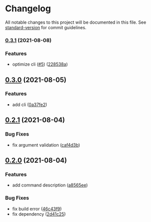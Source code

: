 # Changelog

All notable changes to this project will be documented in this file. See [standard-version](https://github.com/conventional-changelog/standard-version) for commit guidelines.

### [0.3.1](https://github.com/h-a-n-a/pero/compare/v0.3.0...v0.3.1) (2021-08-08)


### Features

* optimize cli ([#5](https://github.com/h-a-n-a/pero/issues/5)) ([228538a](https://github.com/h-a-n-a/pero/commit/228538a4054b411302d846a70b304018fa693270))

## [0.3.0](https://github.com/h-a-n-a/pero/compare/v0.2.1...v0.3.0) (2021-08-05)


### Features

* add cli ([0a37fe2](https://github.com/h-a-n-a/pero/commit/0a37fe27c541e96c8e2657e0f687b7a6140febbe))

## [0.2.1](https://github.com/h-a-n-a/pero/compare/v0.2.0...v0.2.1) (2021-08-04)


### Bug Fixes

* fix argument validation ([caf4d3b](https://github.com/h-a-n-a/pero/commit/caf4d3bd776474343d292f25f7ccb122628e7499))

## [0.2.0](https://github.com/h-a-n-a/pero/compare/v0.1.0...v0.2.0) (2021-08-04)


### Features

* add command description ([a8565ee](https://github.com/h-a-n-a/pero/commit/a8565eea9221fa3eb179c3158b3990c08f2773b8))


### Bug Fixes

* fix build error ([46c43f9](https://github.com/h-a-n-a/pero/commit/46c43f98f295fc7647a04a071037ae6bdb9c508d))
* fix dependency ([2d41c25](https://github.com/h-a-n-a/pero/commit/2d41c2592e147f0bad13a5e9d48f60868863e392))

